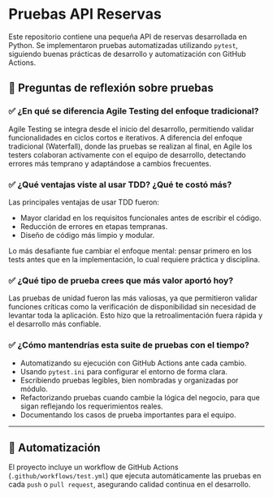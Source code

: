 # Pruebas API Reservas

Este repositorio contiene una pequeña API de reservas desarrollada en Python. Se implementaron pruebas automatizadas utilizando `pytest`, siguiendo buenas prácticas de desarrollo y automatización con GitHub Actions.

## 🧪 Preguntas de reflexión sobre pruebas

### ✅ ¿En qué se diferencia Agile Testing del enfoque tradicional?

Agile Testing se integra desde el inicio del desarrollo, permitiendo validar funcionalidades en ciclos cortos e iterativos. A diferencia del enfoque tradicional (Waterfall), donde las pruebas se realizan al final, en Agile los testers colaboran activamente con el equipo de desarrollo, detectando errores más temprano y adaptándose a cambios frecuentes.

### ✅ ¿Qué ventajas viste al usar TDD? ¿Qué te costó más?

Las principales ventajas de usar TDD fueron:
- Mayor claridad en los requisitos funcionales antes de escribir el código.
- Reducción de errores en etapas tempranas.
- Diseño de código más limpio y modular.

Lo más desafiante fue cambiar el enfoque mental: pensar primero en los tests antes que en la implementación, lo cual requiere práctica y disciplina.

### ✅ ¿Qué tipo de prueba crees que más valor aportó hoy?

Las pruebas de unidad fueron las más valiosas, ya que permitieron validar funciones críticas como la verificación de disponibilidad sin necesidad de levantar toda la aplicación. Esto hizo que la retroalimentación fuera rápida y el desarrollo más confiable.

### ✅ ¿Cómo mantendrías esta suite de pruebas con el tiempo?

- Automatizando su ejecución con GitHub Actions ante cada cambio.
- Usando `pytest.ini` para configurar el entorno de forma clara.
- Escribiendo pruebas legibles, bien nombradas y organizadas por módulo.
- Refactorizando pruebas cuando cambie la lógica del negocio, para que sigan reflejando los requerimientos reales.
- Documentando los casos de prueba importantes para el equipo.

---

## 🚀 Automatización

El proyecto incluye un workflow de GitHub Actions (`.github/workflows/test.yml`) que ejecuta automáticamente las pruebas en cada `push` o `pull request`, asegurando calidad continua en el desarrollo.

